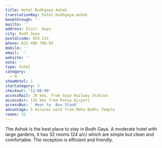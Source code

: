 ```yaml
---
title: Hotel Bodhgaya Ashok
translationKey: hotel-bodhgaya-ashok
bookthrough: ''
mailto: ''
address: Distr. Gaya
city: Bodh Gaya
postalcode: 824 231
phone: 631-400 790-92
mobile: ''
email: ''
website: ''
note: ''
type: hotel
category:
  - H
showHotel: 1
starCategory: 3
checkout: '12:00:00'
accessRail: 20 kms. from Gaya Railway Station
accessAir: 135 kms from Patna Airport
accessBus: ' Near to  Bus Stand'
advantage: 5 minutes walk from Maha Bodhi Temple
rooms: 32
---
```

The Ashok is the best place to stay in Bodh Gaya. A moderate hotel with large gardens, it has 32 rooms (24 a/c) which are simple but clean and comfortable. The reception is efficient and friendly.
